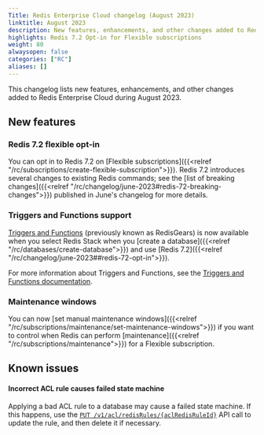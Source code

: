 ```yaml
---
Title: Redis Enterprise Cloud changelog (August 2023)
linktitle: August 2023
description: New features, enhancements, and other changes added to Redis Enterprise Cloud during August 2023.
highlights: Redis 7.2 Opt-in for Flexible subscriptions
weight: 80
alwaysopen: false
categories: ["RC"]
aliases: []
---
```


This changelog lists new features, enhancements, and other changes added to Redis Enterprise Cloud during August 2023.

## New features

### Redis 7.2 flexible opt-in

You can opt in to Redis 7.2 on [Flexible subscriptions]({{<relref "/rc/subscriptions/create-flexible-subscription">}}). Redis 7.2 introduces several changes to existing Redis commands; see the [list of breaking changes]({{<relref "/rc/changelog/june-2023#redis-72-breaking-changes">}}) published in June's changelog for more details.

### Triggers and Functions support

[Triggers and Functions](https://redis.com/redis-enterprise/triggers-and-functions/) (previously known as RedisGears) is now available when you select Redis Stack when you [create a database]({{<relref "/rc/databases/create-database">}}) and use [Redis 7.2]({{<relref "/rc/changelog/june-2023##redis-72-opt-in">}}).

For more information about Triggers and Functions, see the [Triggers and Functions documentation](https://redis.io/docs/interact/triggers-and-functions/).

### Maintenance windows

You can now [set manual maintenance windows]({{<relref "/rc/subscriptions/maintenance/set-maintenance-windows">}}) if you want to control when Redis can perform [maintenance]({{<relref "/rc/subscriptions/maintenance">}}) for a Flexible subscription.

## Known issues

#### Incorrect ACL rule causes failed state machine

Applying a bad ACL rule to a database may cause a failed state machine. If this happens, use the [`PUT /v1/acl/redisRules/{aclRedisRuleId}`](https://api.redislabs.com/v1/swagger-ui/index.html#/Access%20Control%20List/updateRedisRule) API call to update the rule, and then delete it if necessary.